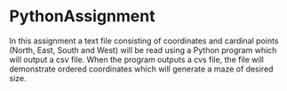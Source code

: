 # PythonAssignment

In this assignment a text file consisting of coordinates and cardinal points (North, East, South and West) will be read using a Python program which will output a csv file.  When the program outputs a cvs file, the file will demonstrate ordered coordinates which will generate a maze of desired size. 

